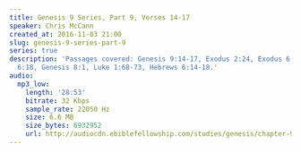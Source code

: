 ```yaml
---
title: Genesis 9 Series, Part 9, Verses 14-17
speaker: Chris McCann
created_at: 2016-11-03 21:00
slug: genesis-9-series-part-9
series: true
description: 'Passages covered: Genesis 9:14-17, Exodus 2:24, Exodus 6:2-8, Genesis
  6:18, Genesis 8:1, Luke 1:68-73, Hebrews 6:14-18.'
audio:
  mp3_low:
    length: '28:53'
    bitrate: 32 Kbps
    sample_rate: 22050 Hz
    size: 6.6 MB
    size_bytes: 6932952
    url: http://audiocdn.ebiblefellowship.com/studies/genesis/chapter-9/2016.11.03_McCann_-_Genesis_9_Series_Part_9.mp3
---
```

